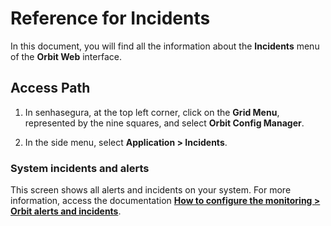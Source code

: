 # Reference for Incidents

In this document, you will find all the information about the **Incidents** menu of the **Orbit Web** interface.

## Access Path

1. In senhasegura, at the top left corner, click on the **Grid Menu**, represented by the nine squares, and select **Orbit Config Manager**.

1. In the side menu, select **Application > Incidents**.

### System incidents and alerts

This screen shows all alerts and incidents on your system. For more information, access the documentation [**How to configure the monitoring > Orbit alerts and incidents**](/v3-33/docs/orbit-web-how-to-configure-the-monitoring).